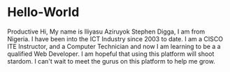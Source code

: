# Hello-World
Productive
Hi, My name is Iliyasu Aziruyok Stephen Digga, I am from Nigeria. I have been into the ICT Industry since 2003 to date. I am a CISCO ITE Instructor, and a Computer Technician and now I am learning to be a a qualified Web Developer. I am hopeful that using this platform will shoot stardom. I can't wait to meet the gurus on this platform to help me grow.
